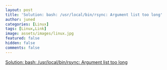 ```yaml
---
layout: post
title: 'Solution: bash: /usr/local/bin/rsync: Argument list too long'
author: juned
categories: [Linux]
tags: [Linux,Link]
image: assets/images/linux.jpg
featured: false
hidden: false
comments: false
---
```

[Solution: bash: /usr/local/bin/rsync: Argument list too long][1]

[1]: https://hugepang.wordpress.com/2011/06/08/solution-bash-usrlocalbinrsync-argument-list-too-long/